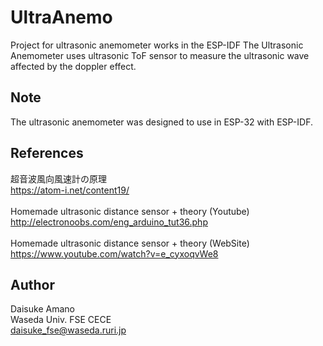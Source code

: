 # UltraAnemo
Project for ultrasonic anemometer works in the ESP-IDF
The Ultrasonic Anemometer uses ultrasonic ToF sensor to measure the ultrasonic wave affected by the doppler effect.


## Note
The ultrasonic anemometer was designed to use in ESP-32 with ESP-IDF. 

## References
超音波風向風速計の原理<br>https://atom-i.net/content19/<br><br>
Homemade ultrasonic distance sensor + theory (Youtube)<br>  http://electronoobs.com/eng_arduino_tut36.php<br><br>
Homemade ultrasonic distance sensor + theory (WebSite)<br> 
https://www.youtube.com/watch?v=e_cyxoqvWe8<br>

## Author
Daisuke Amano<br>
Waseda Univ. FSE CECE<br>
daisuke_fse@waseda.ruri.jp<br>